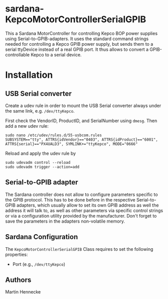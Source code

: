 # sardana-KepcoMotorControllerSerialGPIB
This a Sardana MotorController for controlling Kepco BOP power supplies using Serial-to-GPIB-adapters. It uses the standard command strings needed for controlling a Kepco GPIB power supply, but sends them to a serial ttyDevice instead of a real GPIB port. It thus allows to convert a GPIB-controllable Kepco to a serial device.

# Installation
## USB Serial converter
Create a udev rule in order to mount the USB Serial converter always under the same link, e.g. ```/dev/ttyKepco```.

First check the VendorID, ProductID, and SerialNumber using ```dmesg```. Then add a new udev rule:
```
sudo nano /etc/udev/rules.d/55-usbcom.rules
SUBSYSTEM=="tty", ATTRS{idVendor}=="0403", ATTRS{idProduct}=="6001", ATTRS{serial}=="PX4UALD3", SYMLINK+="ttyKepco", MODE="0666"
```
Reload and apply the udev rule by
```
sudo udevadm control --reload
sudo udevadm trigger --action=add
```

## Serial-to-GPIB adapter
The Sardana controller does not allow to configure parameters specific to the GPIB protocol. This has to be done before in the respective Serial-to-GPIB adapters, which usually allow to set its own GPIB address as well the address it will talk to, as well as other parameters via specific control strings or via a configuration utility provided by the manufacturer. Don't forget to save the parameters in the adapters non-volatile memory.

## Sardana Configuration
The ```KepcoMotorControllerSerialGPIB``` Class requires to set the following properties:
- Port (e.g., ```/dev/ttyKepco```)

## Authors
Martin Hennecke
